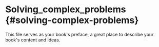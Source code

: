 # Solving_complex_problems {#solving-complex-problems}

This file serves as your book&#039;s preface, a great place to describe your book&#039;s content and ideas.